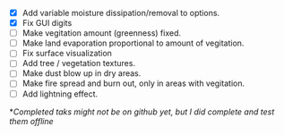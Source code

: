 - [x] Add variable moisture dissipation/removal to options.
- [x] Fix GUI digits
- [ ] Make vegitation amount (greenness) fixed.
- [ ] Make land evaporation proportional to amount of vegitation.
- [ ] Fix surface visualization
- [ ] Add tree / vegetation textures.
- [ ] Make dust blow up in dry areas.
- [ ] Make fire spread and burn out, only in areas with vegitation.
- [ ] Add lightning effect.

**Completed taks might not be on github yet, but I did complete and test them offline*
